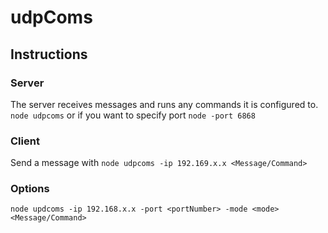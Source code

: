 # udpComs

## Instructions
### Server
The server receives messages and runs any commands it is configured to.
```node udpcoms```
or if you want to specify port
```node -port 6868```

### Client
Send a message with
```node udpcoms -ip 192.169.x.x <Message/Command>```

### Options
```node updcoms -ip 192.168.x.x -port <portNumber> -mode <mode> <Message/Command>```
